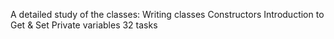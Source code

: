 A detailed study of the classes:
Writing classes
Сonstructors
Introduction to Get & Set
Private variables
32 tasks
